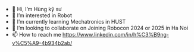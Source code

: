 - 👋 Hi, I’m Hùng kỹ sư
- 👀 I’m interested in Robot
- 🌱 I’m currently learning Mechatronics in HUST
- 💞️ I’m looking to collaborate on Joining Robocon 2024 or 2025 in Ha Noi
- 📫 How to reach me https://www.linkedin.com/in/h%C3%B9ng-v%C5%A9-4b934b2ab/

